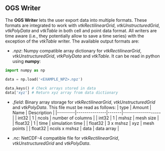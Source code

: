 ## OGS Writer

The **OGS Writer** lets the user export data into multiple formats. These formats are integrated to work with _vtkRectilinearGrid_, _vtkUnstructuredGrid_, _vtkPolyData_ and _vtkTable_ in both cell and point data format. All writers are time aware (i.e., they potentially allow to save a time series) with the exception of the _vtkTable_ writer. The available output formats are:

* _.npz_: Numpy compatible array dictionary for _vtkRectilinearGrid_, _vtkUnstructuredGrid_, _vtkPolyData_ and _vtkTable_. It can be read in python using **numpy**:
```python
import numpy as np

data = np.load('<EXAMPLE_NPZ>.npz')

data.keys() # Check arrays stored in data
data['xyz'] # Return xyz array from data dictionary
```

* _.field_: Binary array storage for _vtkRectilinearGrid_, _vtkUnstructuredGrid_ and _vtkPolyData_. This file must be read as follows:
|  type   |     Amount    | Name  |    Description    |
|---------|---------------|-------|-------------------|
| int32   |    1          | ncols | number of columns |
| int32   |    1          | mshsz | mesh size         |
| float32 |    1          | time  | simulation time   |
| float32 | 3 x mshsz     | xyz   | mesh points       |
| float32 | ncols x mshsz | data  | data array        |

* _.nc_: NetCDF-4 compatible file for _vtkRectilinearGrid_, _vtkUnstructuredGrid_ and _vtkPolyData_.
